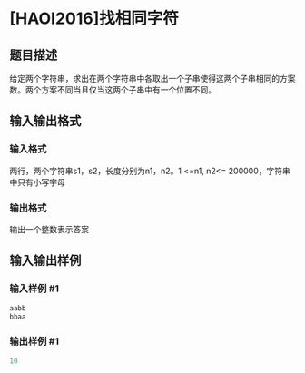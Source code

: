 # [HAOI2016]找相同字符

## 题目描述

给定两个字符串，求出在两个字符串中各取出一个子串使得这两个子串相同的方案数。两个方案不同当且仅当这两个子串中有一个位置不同。

## 输入输出格式

### 输入格式

两行，两个字符串s1，s2，长度分别为n1，n2。1 <=n1, n2<= 200000，字符串中只有小写字母

### 输出格式

输出一个整数表示答案

## 输入输出样例

### 输入样例 #1

```cpp
aabb
bbaa
```


### 输出样例 #1

```cpp
10
```


